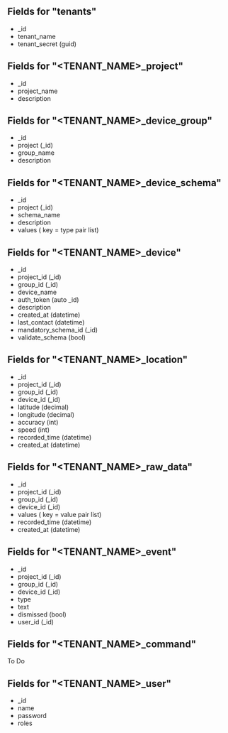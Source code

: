 
## Fields for "tenants"

- _id
- tenant_name
- tenant_secret (guid)

## Fields for "<TENANT_NAME>_project"

- _id
- project_name
- description

## Fields for "<TENANT_NAME>_device_group"

- _id
- project (_id)
- group_name
- description

## Fields for "<TENANT_NAME>_device_schema"

- _id
- project (_id)
- schema_name
- description
- values ( key = type pair list)

## Fields for "<TENANT_NAME>_device"

- _id
- project_id (_id)
- group_id (_id)
- device_name
- auth_token (auto _id) 
- description
- created_at (datetime)
- last_contact (datetime)
- mandatory_schema_id (_id)
- validate_schema (bool)

## Fields for "<TENANT_NAME>_location"

- _id
- project_id (_id)
- group_id (_id)
- device_id (_id)
- latitude (decimal)
- longitude (decimal)
- accuracy (int)
- speed (int)
- recorded_time (datetime)
- created_at (datetime)

## Fields for "<TENANT_NAME>_raw_data"

- _id
- project_id (_id)
- group_id (_id)
- device_id (_id)
- values ( key = value pair list)
- recorded_time (datetime)
- created_at (datetime)

## Fields for "<TENANT_NAME>_event"

- _id
- project_id (_id)
- group_id (_id)
- device_id (_id)
- type
- text
- dismissed (bool)
- user_id (_id)

## Fields for "<TENANT_NAME>_command"

To Do

## Fields for "<TENANT_NAME>_user"

- _id
- name
- password
- roles
